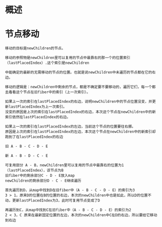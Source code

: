 # 概述

# 节点移动
    移动的目标是newChildren的节点。

    移动的参照物是newChildren里可以复用的节点中最靠右的那一个的位置索引（lastPlacedIndex）.这个索引是newChildren

    中能确定的最新的无需移动的节点的位置。也就是说newChildren中未遍历的节点都在它的右边。

    移动的逻辑是：newChildren中剩余的节点，都是不确定要不要移动的，遍历它们，每一个都去看看这个节点在旧fiber中的索引（上一次索引）。

    如果上一次的索引在lastPlacedIndex的右边，说明newChildren中的节点位置没变，并更新lastPlacedIndex为上一次索引。
    没变的原因是上次的索引在lastPlacedIndex的右边，本次这个节点在newChildren中的新索引依然在lastPlacedIndex的右边。

    如果上一次的索引在lastPlacedIndex的左边，当前这个节点的位置要往右挪。
    原因是上次的索引在lastPlacedIndex的左边，本次这个节点在newChildren中的新索引却跑到了在lastPlacedIndex的右边

    旧 A - B - C - D - E

    新 A - B - D - C - E

    可复用部分 A - B，newChildren里可以复用的节点中最靠右的位置为1（lastPlacedIndex），该节点为B
    旧fiber中的剩余部分C - D - E放入map
    newChildren的剩余部分D - C - E继续遍历

    首先遍历到D，从map中找到D在旧fiber中（A - B - C - D - E）的索引为3
    3 > 1，原来D的位置在B的位置的右边，本次的newChildren中也是如此，所以D的位置不动，更新lastPlacedIndex为3，此时可复用节点变成了D

    再遍历到C，从map中找到C在旧fiber中（A - B - C - D - E）的索引为2
    2 < 3，C 原来在最新固定位置的左边，本次的newChildren中C在D的右边，所以要给它移动到右边
